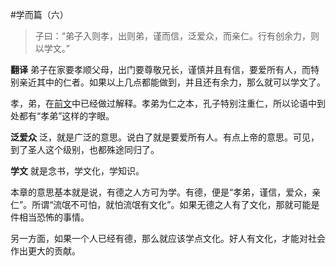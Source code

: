 #学而篇（六）

>子曰：“弟子入则孝，出则弟，谨而信，泛爱众，而亲仁。行有创余力，则以学文。”

**翻译**
弟子在家要孝顺父母，出门要尊敬兄长，谨慎并且有信，要爱所有人，而特别亲近其中的仁者。如果以上几点都能做到，并且还有余力，那么就可以学文了。

孝，弟，在[前文](http://www.jianshu.com/p/0d073091abee)中已经做过解释。孝弟为仁之本，孔子特别注重仁，所以论语中到处都有“孝弟”这样的字眼。

**泛爱众**
泛，就是广泛的意思。说白了就是要爱所有人。有点上帝的意思。可见，到了圣人这个级别，也都殊途同归了。

**学文**
就是念书，学文化，学知识。

本章的意思基本就是说，有德之人方可为学。有德，便是“孝弟，谨信，爱众，亲仁”。所谓“流氓不可怕，就怕流氓有文化”。如果无德之人有了文化，那就可能是件相当恐怖的事情。

另一方面，如果一个人已经有德，那么就应该学点文化。好人有文化，才能对社会作出更大的贡献。



